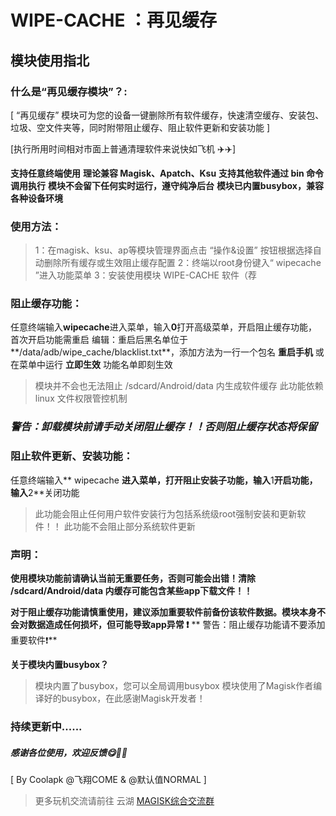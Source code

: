 
   # WIPE-CACHE ：再见缓存
   ##     模块使用指北
   

   ### 什么是“再见缓存模块”？:

[ “再见缓存” 模块可为您的设备一键删除所有软件缓存，快速清空缓存、安装包、垃圾、空文件夹等，同时附带阻止缓存、阻止软件更新和安装功能 ]

[执行所用时间相对市面上普通清理软件来说快如飞机 ✈️✈️]

__支持任意终端使用__
__理论兼容 Magisk、Apatch、Ksu__
__支持其他软件通过 bin 命令调用执行__
__模块不会留下任何实时运行，遵守纯净后台__
__模块已内置busybox，兼容各种设备环境__


   ### 使用方法：
 
> 1：在magisk、ksu、ap等模块管理界面点击 “操作&设置” 按钮根据选择自动删除所有缓存或生效阻止缓存配置
> 2：终端以root身份键入“ wipecache ”进入功能菜单
> 3：安装使用模块 WIPE-CACHE 软件（荐


   ### 阻止缓存功能：

任意终端输入**wipecache**进入菜单，输入**0**打开高级菜单，开启阻止缓存功能，首次开启功能需重启
编辑：重启后黑名单位于**/data/adb/wipe_cache/blacklist.txt**，添加方法为一行一个包名
**重启手机** 或在菜单中运行 **立即生效** 功能名单即刻生效
> 模块并不会也无法阻止 /sdcard/Android/data 内生成软件缓存
> 此功能依赖 linux 文件权限管控机制

### ***警告：卸载模块前请手动关闭阻止缓存！！否则阻止缓存状态将保留***


   ### 阻止软件更新、安装功能：

任意终端输入** wipecache **进入菜单，打开阻止安装子功能，输入**1**开启功能，输入**2**关闭功能
> 此功能会阻止任何用户软件安装行为包括系统级root强制安装和更新软件！！
> 此功能不会阻止部分系统软件更新


   ### 声明：

**使用模块功能前请确认当前无重要任务，否则可能会出错！清除 /sdcard/Android/data 内缓存可能包含某些app下载文件！！**

**对于阻止缓存功能请慎重使用，建议添加重要软件前备份该软件数据。模块本身不会对数据造成任何损坏，但可能导致app异常 ❗**
** 警告：阻止缓存功能请不要添加重要软件❗**

**关于模块内置busybox？**
> 模块内置了busybox，您可以全局调用busybox
> 模块使用了Magisk作者编译好的busybox，在此感谢Magisk开发者！



### 持续更新中......
##### 感谢各位使用，欢迎反馈😋🎉🎉
[ By Coolapk @飞翔COME & @默认值NORMAL ]
>更多玩机交流请前往 云湖 [MAGISK综合交流群](https://yhfx.jwznb.com/share?key=TihFLlAj6ZJ9&ts=1740281856)
